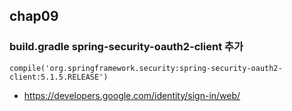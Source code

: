 ## chap09

### build.gradle spring-security-oauth2-client 추가

```
compile('org.springframework.security:spring-security-oauth2-client:5.1.5.RELEASE')
```

* https://developers.google.com/identity/sign-in/web/